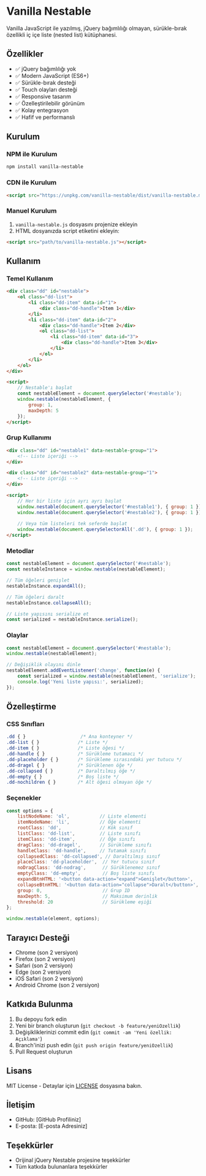 # Vanilla Nestable

Vanilla JavaScript ile yazılmış, jQuery bağımlılığı olmayan, sürükle-bırak özellikli iç içe liste (nested list) kütüphanesi.

## Özellikler

- ✅ jQuery bağımlılığı yok
- ✅ Modern JavaScript (ES6+)
- ✅ Sürükle-bırak desteği
- ✅ Touch olayları desteği
- ✅ Responsive tasarım
- ✅ Özelleştirilebilir görünüm
- ✅ Kolay entegrasyon
- ✅ Hafif ve performanslı

## Kurulum

### NPM ile Kurulum

```bash
npm install vanilla-nestable
```

### CDN ile Kurulum

```html
<script src="https://unpkg.com/vanilla-nestable/dist/vanilla-nestable.min.js"></script>
```

### Manuel Kurulum

1. `vanilla-nestable.js` dosyasını projenize ekleyin
2. HTML dosyanızda script etiketini ekleyin:

```html
<script src="path/to/vanilla-nestable.js"></script>
```

## Kullanım

### Temel Kullanım

```html
<div class="dd" id="nestable">
    <ol class="dd-list">
        <li class="dd-item" data-id="1">
            <div class="dd-handle">Item 1</div>
        </li>
        <li class="dd-item" data-id="2">
            <div class="dd-handle">Item 2</div>
            <ol class="dd-list">
                <li class="dd-item" data-id="3">
                    <div class="dd-handle">Item 3</div>
                </li>
            </ol>
        </li>
    </ol>
</div>

<script>
    // Nestable'ı başlat
    const nestableElement = document.querySelector('#nestable');
    window.nestable(nestableElement, {
        group: 1,
        maxDepth: 5
    });
</script>
```

### Grup Kullanımı

```html
<div class="dd" id="nestable1" data-nestable-group="1">
    <!-- Liste içeriği -->
</div>

<div class="dd" id="nestable2" data-nestable-group="1">
    <!-- Liste içeriği -->
</div>

<script>
    // Her bir liste için ayrı ayrı başlat
    window.nestable(document.querySelector('#nestable1'), { group: 1 });
    window.nestable(document.querySelector('#nestable2'), { group: 1 });
    
    // Veya tüm listeleri tek seferde başlat
    window.nestable(document.querySelectorAll('.dd'), { group: 1 });
</script>
```

### Metodlar

```javascript
const nestableElement = document.querySelector('#nestable');
const nestableInstance = window.nestable(nestableElement);

// Tüm öğeleri genişlet
nestableInstance.expandAll();

// Tüm öğeleri daralt
nestableInstance.collapseAll();

// Liste yapısını serialize et
const serialized = nestableInstance.serialize();
```

### Olaylar

```javascript
const nestableElement = document.querySelector('#nestable');
window.nestable(nestableElement);

// Değişiklik olayını dinle
nestableElement.addEventListener('change', function(e) {
    const serialized = window.nestable(nestableElement, 'serialize');
    console.log('Yeni liste yapısı:', serialized);
});
```

## Özelleştirme

### CSS Sınıfları

```css
.dd { }                    /* Ana konteyner */
.dd-list { }              /* Liste */
.dd-item { }              /* Liste öğesi */
.dd-handle { }            /* Sürükleme tutamacı */
.dd-placeholder { }       /* Sürükleme sırasındaki yer tutucu */
.dd-dragel { }            /* Sürüklenen öğe */
.dd-collapsed { }         /* Daraltılmış öğe */
.dd-empty { }             /* Boş liste */
.dd-nochildren { }        /* Alt öğesi olmayan öğe */
```

### Seçenekler

```javascript
const options = {
    listNodeName: 'ol',           // Liste elementi
    itemNodeName: 'li',           // Öğe elementi
    rootClass: 'dd',              // Kök sınıf
    listClass: 'dd-list',         // Liste sınıfı
    itemClass: 'dd-item',         // Öğe sınıfı
    dragClass: 'dd-dragel',       // Sürükleme sınıfı
    handleClass: 'dd-handle',     // Tutamak sınıfı
    collapsedClass: 'dd-collapsed', // Daraltılmış sınıf
    placeClass: 'dd-placeholder',  // Yer tutucu sınıf
    noDragClass: 'dd-nodrag',      // Sürüklenemez sınıf
    emptyClass: 'dd-empty',        // Boş liste sınıfı
    expandBtnHTML: '<button data-action="expand">Genişlet</button>',
    collapseBtnHTML: '<button data-action="collapse">Daralt</button>',
    group: 0,                      // Grup ID
    maxDepth: 5,                   // Maksimum derinlik
    threshold: 20                  // Sürükleme eşiği
};

window.nestable(element, options);
```

## Tarayıcı Desteği

- Chrome (son 2 versiyon)
- Firefox (son 2 versiyon)
- Safari (son 2 versiyon)
- Edge (son 2 versiyon)
- iOS Safari (son 2 versiyon)
- Android Chrome (son 2 versiyon)

## Katkıda Bulunma

1. Bu depoyu fork edin
2. Yeni bir branch oluşturun (`git checkout -b feature/yeniOzellik`)
3. Değişikliklerinizi commit edin (`git commit -am 'Yeni özellik: Açıklama'`)
4. Branch'inizi push edin (`git push origin feature/yeniOzellik`)
5. Pull Request oluşturun

## Lisans

MIT License - Detaylar için [LICENSE](LICENSE) dosyasına bakın.

## İletişim

- GitHub: [GitHub Profiliniz]
- E-posta: [E-posta Adresiniz]

## Teşekkürler

- Orijinal jQuery Nestable projesine teşekkürler
- Tüm katkıda bulunanlara teşekkürler